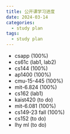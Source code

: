 ```yaml
---
title: 公开课学习进度
date: 2024-03-14
categories:
  - study plan
tags:
  - study plan
---
```

* csapp (100%)  
* cs61c (lab1, lab2) 
* cs144 (100%)
* ap1400 (100%)
* cmu-15-445 (100%)
* mit-6.824 (100%)
* cs162 (lab1)
* kaist420 (to do)
* mit-6.081 (100%)
* cs149-23 fall (100%)
* cs152 (to do)
* lhy ml (to do)
